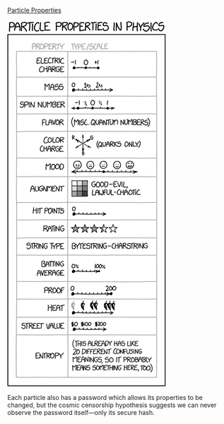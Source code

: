 [Particle Properties](https://xkcd.com/1862)

![Particle Properties](./random_comic.png)

Each particle also has a password which allows its properties to be changed, but the cosmic censorship hypothesis suggests we can never observe the password itself—only its secure hash.

